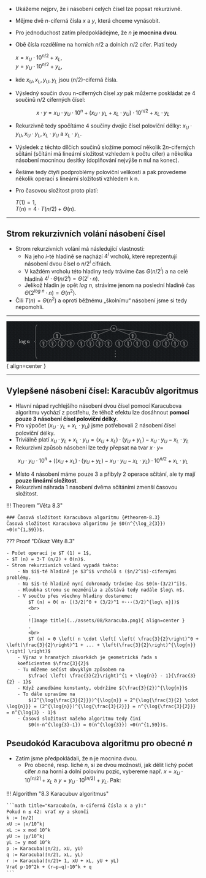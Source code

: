 - Ukážeme nejprv, že i násobení celých čísel lze popsat rekurzivně.
- Mějme dvě $n$-ciferná čísla $x$ a $y$, která chceme vynásobit.
- Pro jednoduchost zatím předpokládejme, že $n$ **je mocnina
  dvou**.
- Obě čísla rozdělíme na horních $n/2$ a dolních $n/2$ cifer.
  Platí tedy

  $x = x_U \cdot 10^{n/2} + x_L,$ <br>
  $y = y_U \cdot 10^{n/2} + y_L,$


- kde $x_U, x_L, y_U, y_L$ jsou ($n/2$)-ciferná čísla.
- Výsledný součin dvou n-ciferných čísel $xy$ pak můžeme
  poskládat ze 4 součinů $n/2$ ciferných čísel:

$$x·y= x_U·y_U·10^n + (x_U·y_L + x_L·y_U)·10^{n/2} + x_L·y_L$$

- Rekurzivně tedy spočítáme 4 součiny dvojic čísel poloviční délky:
  $x_U·y_U, x_U·y_L, x_L·y_U$ a $x_L·y_L$.
- Výsledek z těchto dílčích součinů složíme pomocí několik
  $2n$-ciferných sčítání (sčítání má lineární složitost vzhledem k
  počtu cifer) a několika násobení mocninou desítky (doplňování
  nejvýše n nul na konec).
- Řešíme tedy čtyři podproblémy poloviční velikosti a pak
  provedeme několik operací s lineární složitostí vzhledem k n.
- Pro časovou složitost proto platí:

  $T (1) = 1$,<br>
  $T (n) = 4·T (n/2) + Θ(n)$.

---

## Strom rekurzivních volání násobení čísel

- Strom rekurzivních volání má následující vlastnosti:
    - Na jeho $i$-té hladině se nachází $4^i$ vrcholů, které reprezentují
      násobení dvou čísel o $n/2^i$ cifrách.
    - V každém vrcholu této hladiny tedy trávíme čas $Θ(n/2^i)$ a na
      celé hladině $4^i·Θ(n/2^i) = Θ(2^i·n)$.
    - Jelikož hladin je opět $log\ n$, strávíme jenom na poslední hladině
      čas $Θ(2^{log\ n} ·n) = Θ(n^2)$.
- Čili $T (n) = Θ(n^2)$ a oproti běžnému „školnímu“ násobení jsme
  si tedy nepomohli.

---

![Image title](../assets/08/rekurze.png){ align=center }

---

## Vylepšené násobení čísel: Karacubův algoritmus

- Hlavní nápad rychlejšího násobení dvou čísel pomocí Karacubova
  algoritmu vychází z postřehu, že téhož efektu lze dosáhnout
  **pomocí pouze 3 násobení čísel poloviční délky**.
- Pro výpočet $(x_U·y_L + x_L·y_U)$ jsme potřebovali 2 násobení čísel
  poloviční délky.
- Triviálně platí $x_U·y_L + x_L·y_U = (x_U + x_L)·(y_U + y_L)−x_U·y_U−x_L·y_L$
- Rekurzivní způsob násobení lze tedy přepsat na tvar $x·y=$

$$x_U·y_U·10^n +((x_U +x_L)·(y_U +y_L)−x_U·y_U−x_L·y_L)·10^{n/2} +x_L·y_L$$

- Místo 4 násobení máme pouze 3 a přibyly 2 operace sčítání, ale
  ty mají **pouze lineární složitost**.
- Rekurzivní náhrada 1 nasobení dvěma sčítáními zmenší časovou
  složitost.

<a id="theorem-8.3"></a>
!!! Theorem "Věta 8.3"

    ### Časová složitost Karacubova algoritmu {#theorem-8.3}
    Časová složitost Karacubova algoritmu je $Θ(n^{\log_2{3}}) ≈Θ(n^{1,59})$.

??? Proof "Důkaz Věty 8.3"

    - Počet operací je $T (1) = 1$,
    - $T (n) = 3·T (n/2) + Θ(n)$.
    - Strom rekurzivních volání vypadá takto:
        - Na $i$-té hladině je $3^i$ vrcholů s ($n/2^i$)-cifernými problémy.
        - Na $i$-té hladině nyní dohromady trávíme čas $Θ(n·(3/2)^i)$.
        - Hloubka stromu se nezměnila a zůstává tedy nadále $log\ n$.
        - V součtu přes všechny hladiny dostaneme:
            $T (n) = Θ( n· [(3/2)^0 + (3/2)^1 +···(3/2)^{log\ n}])$
            <br>
            .
            ![Image title](../assets/08/karacuba.png){ align=center }
            .
            <br>
            $T (n) = Θ \left( n \cdot \left[ \left( \frac{3}{2}\right)^0 + \left(\frac{3}{2}\right)^1 + ... + \left(\frac{3}{2}\right)^{\log{n}} \right] \right)$
        - Výraz v hranatých závorkách je geometrická řada s
        koeficientem $\frac{3}{2}$
        - Tu můžeme sečíst obvyklým způsobem na
            $\frac{ \left( \frac{3}{2}\right)^{1 + \log{n}} - 1}{\frac{3}{2} - 1}$
        - Když zanedbáme konstanty, obdržíme $(\frac{3}{2})^{\log{n}}$
        - To dále upravíme na
            $(2^{\log{\frac{3}{2}}})^{\log{n}} = 2^{\log{\frac{3}{2} \cdot \log{n}}} = (2^{\log{n}})^{\log{\frac{3}{2}}} = n^{\log{\frac{3}{2}}} = n^{\log{3} - 1}$
        - Časová složitost našeho algoritmu tedy činí 
            $Θ(n·n^{\log{3}−1}) = Θ(n^{\log{3}}) ≈Θ(n^{1,59})$.

## Pseudokód Karacubova algoritmu pro obecné $n$

- Zatím jsme předpokládali, že n je mocnina dvou.
    - Pro obecné, resp. liché $n$, si ze dvou možností, jak dělit lichý
      počet cifer $n$ na horní a dolní polovinu pozic, vybereme
      např. $x = x_U·10^{⌈n/2⌉}+ x_L$ a $y= y_U·10^{⌈n/2⌉}+ y_L$.
      Pak:

<a id="algo-8.3"></a>
!!! Algorithm "8.3 Karacubuv algoritmus"

    ```math title="Karacuba(n, n-ciferná čísla x a y):"
    Pokud n ≤ 42: vrať xy a skonči
    k := ⌈n/2⌉
    xU := ⌊x/10^k⌋
    xL := x mod 10^k
    yU := ⌊y/10^k⌋
    yL := y mod 10^k
    p := Karacuba(⌊n/2⌋, xU, yU)
    q := Karacuba(⌈n/2⌉, xL, yL)
    r := Karacuba(⌈n/2⌉+ 1, xU + xL, yU + yL)
    Vrať p·10^2k + (r−p−q)·10^k + q
    ```


